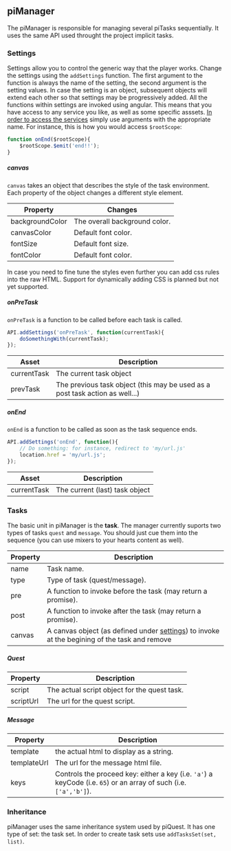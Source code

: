 ## piManager

The piManager is responsible for managing several piTasks sequentially. It uses the same API used throught the project implicit tasks.

### Settings
Settings allow you to control the generic way that the player works. Change the settings using the `addSettings` function. The first argument to the function is always the name of the setting, the second argument is the setting values. In case the setting is an object, subsequent objects will extend each other so that settings may be progressively added.
All the functions within settings are invoked using angular. This means that you have access to any service you like, as well as some specific asssets. [In order to access the services](https://docs.angularjs.org/api/auto/service/$injector) simply use arguments with the appropriate name. For instance, this is how you would access `$rootScope`:

```js
function onEnd($rootScope){
    $rootScope.$emit('end!!');
}
```

##### canvas
`canvas` takes an object that describes the style of the task environment. Each property of the object changes a different style element.

Property        | Changes
-------         | -----------
backgroundColor | The overall background color.
canvasColor     | Default font color.
fontSize        | Default font size.
fontColor       | Default font color.

In case you need to fine tune the styles even further you can add css rules into the raw HTML. Support for dynamically adding CSS is planned but not yet supported.

##### onPreTask
`onPreTask` is a function to be called before each task is called.

```js
API.addSettings('onPreTask', function(currentTask){
    doSomethingWith(currentTask);
});
```

Asset       | Description
-------     | -----------
currentTask | The current task object
prevTask    | The previous task object (this may be used as a post task action as well...)

##### onEnd
`onEnd` is a function to be called as soon as the task sequence ends.

```js
API.addSettings('onEnd', function(){
    // Do something: for instance, redirect to 'my/url.js'
    location.href = 'my/url.js';
});
```

Asset       | Description
-------     | -----------
currentTask | The current (last) task object


### Tasks
The basic unit in piManager is the **task**. The manager currently suports two types of tasks `quest` and `message`. You should just cue them into the sequence (you can use mixers to your hearts content as well).

Property    | Description
----------- | -------------
name        | Task name.
type        | Type of task (quest/message).
pre         | A function to invoke before the task (may return a promise).
post        | A function to invoke after the task (may return a promise).
canvas      | A canvas object (as defined under [settings](#canvas)) to invoke at the begining of the task and remove 

##### Quest

Property    | Description
----------- | -------------
script      | The actual script object for the quest task.
scriptUrl   | The url for the quest script.

##### Message
Property    | Description
----------- | -------------
template    | the actual html to display as a string.
templateUrl | The url for the message html file.
keys        | Controls the proceed key: either a key (i.e. `'a'`) a keyCode (i.e. `65`) or an array of such (i.e. `['a','b']`).


### Inheritance
piManager uses the same inheritance system used by piQuest. It has one type of set: the task set. In order to create task sets use `addTasksSet(set, list)`.